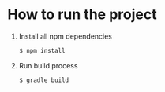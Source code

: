 # How to run the project

1. Install all npm dependencies
    ```bash
    $ npm install
    ```
2. Run build process
    ```bash
    $ gradle build
    ```

